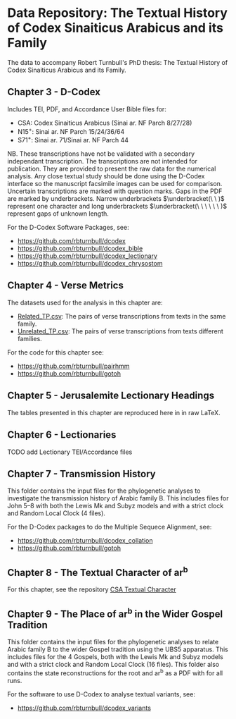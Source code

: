 # Data Repository: The Textual History of Codex Sinaiticus Arabicus and its Family
The data to accompany Robert Turnbull's PhD thesis: The Textual History of Codex Sinaiticus Arabicus and its Family.

## Chapter 3 - D-Codex
Includes TEI, PDF, and Accordance User Bible files for:
* CSA: Codex Sinaiticus Arabicus (Sinai ar. NF Parch 8/27/28)
* N15<sup>+</sup>: Sinai ar. NF Parch 15/24/36/64
* S71<sup>+</sup>: Sinai ar. 71/Sinai ar. NF Parch 44

NB. These transcriptions have not be validated with a secondary independant transcription. The transcriptions are not intended for publication. They are provided to present the raw data for the numerical analysis. Any close textual study should be done using the D-Codex interface so the manuscript facsimile images can be used for comparison. Uncertain transcriptions are marked with question marks. Gaps in the PDF are marked by underbrackets. Narrow underbrackets $\underbracket(\ \ )$ represent one character and long underbrackets $\underbracket(\ \ \ \ \ \ )$ represent gaps of unknown length.

For the D-Codex Software Packages, see:
* https://github.com/rbturnbull/dcodex
* https://github.com/rbturnbull/dcodex_bible
* https://github.com/rbturnbull/dcodex_lectionary
* https://github.com/rbturnbull/dcodex_chrysostom

## Chapter 4 - Verse Metrics
The datasets used for the analysis in this chapter are:
* [Related_TP.csv](Chapter4/Related_TP.csv): The pairs of verse transcriptions from texts in the same family.
* [Unrelated_TP.csv](Chapter4/Unrelated_TP.csv): The pairs of verse transcriptions from texts different families.

For the code for this chapter see:
* https://github.com/rbturnbull/pairhmm
* https://github.com/rbturnbull/gotoh

## Chapter 5 - Jerusalemite Lectionary Headings
The tables presented in this chapter are reproduced here in in raw LaTeX.

## Chapter 6 - Lectionaries
TODO add Lectionary TEI/Accordance files

## Chapter 7 - Transmission History
This folder contains the input files for the phylogenetic analyses to investigate the transmission history of Arabic family B. This includes files for John 5–8 with both the Lewis Mk and Subyz models and with a strict clock and Random Local Clock (4 files).

For the D-Codex packages to do the Multiple Sequece Alignment, see:
* https://github.com/rbturnbull/dcodex_collation
* https://github.com/rbturnbull/gotoh

## Chapter 8 - The Textual Character of ar<sup>b</sup>
For this chapter, see the repository [CSA Textual Character](https://github.com/rbturnbull/csa-textual-character)

## Chapter 9 - The Place of ar<sup>b</sup> in the Wider Gospel Tradition
This folder contains the input files for the phylogenetic analyses to relate Arabic family B to the wider Gospel tradition using the UBS5 apparatus. This includes files for the 4 Gospels, both with the Lewis Mk and Subyz models and with a strict clock and Random Local Clock (16 files). This folder also contains the state reconstructions for the root and ar<sup>b</sup> as a PDF with for all runs.

For the software to use D-Codex to analyse textual variants, see:
* https://github.com/rbturnbull/dcodex_variants
